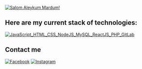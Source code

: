 [![Salom Aleykum Mardum!](https://pimp-my-readme.webapp.io/pimp-my-readme/sliding-text?emojis=&text=Salom%2520Aleykum%2520Mardum%21)](https://pimp-my-readme.webapp.io)

## Here are my current stack of technologies:

[![JavaScript_HTML_CSS_NodeJS_MySQL_ReactJS_PHP_GitLab](https://pimp-my-readme.webapp.io/pimp-my-readme/technology?technology=JavaScript_HTML_CSS_NodeJS_MySQL_ReactJS_PHP_GitLab)](https://pimp-my-readme.webapp.io)

## Contact me
[![Facebook](https://pimp-my-readme.webapp.io/pimp-my-readme/social-media?social=Facebook)](https://www.facebook.com/khamzaeff)
[![Instagram](https://pimp-my-readme.webapp.io/pimp-my-readme/social-media?social=Instagram)](https://www.instagram.com/akbarjonik)
<!--
**Desper-18/Desper-18** is a ✨ _special_ ✨ repository because its `README.md` (this file) appears on your GitHub profile.

Here are some ideas to get you started:

- 🔭 I’m currently working on ...
- 🌱 I’m currently learning ...
- 👯 I’m looking to collaborate on ...
- 🤔 I’m looking for help with ...
- 💬 Ask me about ...
- 📫 How to reach me: ...
- 😄 Pronouns: ...
- ⚡ Fun fact: ...
-->
